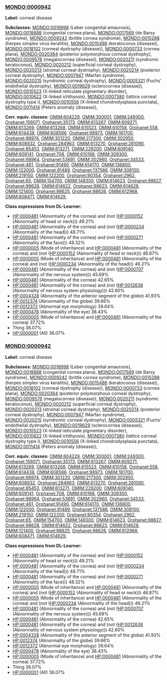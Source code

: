 
### [MONDO:0000942](http://purl.obolibrary.org/obo/MONDO_0000942)
**Label:** corneal disease

**Subclasses:** [MONDO:0018998](http://purl.obolibrary.org/obo/MONDO_0018998) (Leber congenital amaurosis), [MONDO:0018888](http://purl.obolibrary.org/obo/MONDO_0018888) (congenital cornea plana), [MONDO:0017569](http://purl.obolibrary.org/obo/MONDO_0017569) (de Barsy syndrome), [MONDO:0009242](http://purl.obolibrary.org/obo/MONDO_0009242) (brittle cornea syndrome), [MONDO:0015288](http://purl.obolibrary.org/obo/MONDO_0015288) (herpes simplex virus keratitis), [MONDO:0015486](http://purl.obolibrary.org/obo/MONDO_0015486) (keratoconus (disease)), [MONDO:0018102](http://purl.obolibrary.org/obo/MONDO_0018102) (corneal dystrophy (disease)), [MONDO:0000733](http://purl.obolibrary.org/obo/MONDO_0000733) (cornea plana), [MONDO:0020364](http://purl.obolibrary.org/obo/MONDO_0020364) (posterior polymorphous corneal dystrophy), [MONDO:0009576](http://purl.obolibrary.org/obo/MONDO_0009576) (megalocornea (disease)), [MONDO:0020211](http://purl.obolibrary.org/obo/MONDO_0020211) (syndromic keratoconus), [MONDO:0020212](http://purl.obolibrary.org/obo/MONDO_0020212) (superficial corneal dystrophy), [MONDO:0020213](http://purl.obolibrary.org/obo/MONDO_0020213) (stromal corneal dystrophy), [MONDO:0020214](http://purl.obolibrary.org/obo/MONDO_0020214) (posterior corneal dystrophy), [MONDO:0007947](http://purl.obolibrary.org/obo/MONDO_0007947) (Marfan syndrome), [MONDO:0020215](http://purl.obolibrary.org/obo/MONDO_0020215) (syndromic corneal dystrophy), [MONDO:0005321](http://purl.obolibrary.org/obo/MONDO_0005321) (Fuchs' endothelial dystrophy), [MONDO:0019629](http://purl.obolibrary.org/obo/MONDO_0019629) (sclerocornea (disease)), [MONDO:0010523](http://purl.obolibrary.org/obo/MONDO_0010523) (X-linked reticulate pigmentary disorder), [MONDO:0010622](http://purl.obolibrary.org/obo/MONDO_0010622) (X-linked ichthyosis), [MONDO:0007380](http://purl.obolibrary.org/obo/MONDO_0007380) (lattice corneal dystrophy type i), [MONDO:0010556](http://purl.obolibrary.org/obo/MONDO_0010556) (X-linked chondrodysplasia punctata), [MONDO:0011414](http://purl.obolibrary.org/obo/MONDO_0011414) (Peters anomaly (disease)), 

**Corr. equiv. classes:** [OMIM:604229](http://purl.obolibrary.org/obo/OMIM_604229), [OMIM:300001](http://purl.obolibrary.org/obo/OMIM_300001), [OMIM:249300](http://purl.obolibrary.org/obo/OMIM_249300), [Orphanet:156071](http://www.orpha.net/ORDO/Orphanet_156071), [Orphanet:35173](http://www.orpha.net/ORDO/Orphanet_35173), [OMIM:613267](http://purl.obolibrary.org/obo/OMIM_613267), [OMIM:609271](http://purl.obolibrary.org/obo/OMIM_609271), [OMIM:613269](http://purl.obolibrary.org/obo/OMIM_613269), [OMIM:613268](http://purl.obolibrary.org/obo/OMIM_613268), [OMIM:615523](http://purl.obolibrary.org/obo/OMIM_615523), [OMIM:610158](http://purl.obolibrary.org/obo/OMIM_610158), [Orphanet:558](http://www.orpha.net/ORDO/Orphanet_558), [OMIM:614438](http://purl.obolibrary.org/obo/OMIM_614438), [OMIM:608586](http://purl.obolibrary.org/obo/OMIM_608586), [Orphanet:98973](http://www.orpha.net/ORDO/Orphanet_98973), [OMIM:181700](http://purl.obolibrary.org/obo/OMIM_181700), [Orphanet:98974](http://www.orpha.net/ORDO/Orphanet_98974), [OMIM:301220](http://purl.obolibrary.org/obo/OMIM_301220), [OMIM:217300](http://purl.obolibrary.org/obo/OMIM_217300), [OMIM:302950](http://purl.obolibrary.org/obo/OMIM_302950), [OMIM:608932](http://purl.obolibrary.org/obo/OMIM_608932), [Orphanet:284963](http://www.orpha.net/ORDO/Orphanet_284963), [OMIM:613270](http://purl.obolibrary.org/obo/OMIM_613270), [Orphanet:281090](http://www.orpha.net/ORDO/Orphanet_281090), [Orphanet:85453](http://www.orpha.net/ORDO/Orphanet_85453), [OMIM:613271](http://purl.obolibrary.org/obo/OMIM_613271), [OMIM:229200](http://purl.obolibrary.org/obo/OMIM_229200), [OMIM:609140](http://purl.obolibrary.org/obo/OMIM_609140), [OMIM:609141](http://purl.obolibrary.org/obo/OMIM_609141), [Orphanet:708](http://www.orpha.net/ORDO/Orphanet_708), [OMIM:610168](http://purl.obolibrary.org/obo/OMIM_610168), [OMIM:309300](http://purl.obolibrary.org/obo/OMIM_309300), [Orphanet:98964](http://www.orpha.net/ORDO/Orphanet_98964), [Orphanet:53691](http://www.orpha.net/ORDO/Orphanet_53691), [OMIM:302960](http://purl.obolibrary.org/obo/OMIM_302960), [Orphanet:34533](http://www.orpha.net/ORDO/Orphanet_34533), [Orphanet:461](http://www.orpha.net/ORDO/Orphanet_461), [Orphanet:91490](http://www.orpha.net/ORDO/Orphanet_91490), [OMIM:614170](http://purl.obolibrary.org/obo/OMIM_614170), [OMIM:136800](http://purl.obolibrary.org/obo/OMIM_136800), [OMIM:122000](http://purl.obolibrary.org/obo/OMIM_122000), [Orphanet:91489](http://www.orpha.net/ORDO/Orphanet_91489), [Orphanet:137586](http://www.orpha.net/ORDO/Orphanet_137586), [OMIM:308100](http://purl.obolibrary.org/obo/OMIM_308100), [OMIM:219150](http://purl.obolibrary.org/obo/OMIM_219150), [OMIM:122200](http://purl.obolibrary.org/obo/OMIM_122200), [Orphanet:90354](http://www.orpha.net/ORDO/Orphanet_90354), [Orphanet:2962](http://www.orpha.net/ORDO/Orphanet_2962), [Orphanet:65](http://www.orpha.net/ORDO/Orphanet_65), [OMIM:154700](http://purl.obolibrary.org/obo/OMIM_154700), [OMIM:148300](http://purl.obolibrary.org/obo/OMIM_148300), [OMIM:614623](http://purl.obolibrary.org/obo/OMIM_614623), [Orphanet:98627](http://www.orpha.net/ORDO/Orphanet_98627), [Orphanet:98628](http://www.orpha.net/ORDO/Orphanet_98628), [OMIM:614622](http://purl.obolibrary.org/obo/OMIM_614622), [Orphanet:98623](http://www.orpha.net/ORDO/Orphanet_98623), [OMIM:614628](http://purl.obolibrary.org/obo/OMIM_614628), [OMIM:121400](http://purl.obolibrary.org/obo/OMIM_121400), [Orphanet:98625](http://www.orpha.net/ORDO/Orphanet_98625), [Orphanet:98626](http://www.orpha.net/ORDO/Orphanet_98626), [OMIM:612968](http://purl.obolibrary.org/obo/OMIM_612968), [OMIM:608471](http://purl.obolibrary.org/obo/OMIM_608471), [OMIM:614629](http://purl.obolibrary.org/obo/OMIM_614629), 

**Class expressions from DL-Learner:**

- [HP:0000481](http://purl.obolibrary.org/obo/HP_0000481) (Abnormality of the cornea) and (not ([HP:0000152](http://purl.obolibrary.org/obo/HP_0000152) (Abnormality of head or neck))) 49.21%
- [HP:0000481](http://purl.obolibrary.org/obo/HP_0000481) (Abnormality of the cornea) and (not ([HP:0000234](http://purl.obolibrary.org/obo/HP_0000234) (Abnormality of the head))) 48.71%
- [HP:0000481](http://purl.obolibrary.org/obo/HP_0000481) (Abnormality of the cornea) and (not ([HP:0000271](http://purl.obolibrary.org/obo/HP_0000271) (Abnormality of the face))) 48.32%
- [HP:0000005](http://purl.obolibrary.org/obo/HP_0000005) (Mode of inheritance) and [HP:0000481](http://purl.obolibrary.org/obo/HP_0000481) (Abnormality of the cornea) and (not ([HP:0000152](http://purl.obolibrary.org/obo/HP_0000152) (Abnormality of head or neck))) 46.87%
- [HP:0000005](http://purl.obolibrary.org/obo/HP_0000005) (Mode of inheritance) and [HP:0000481](http://purl.obolibrary.org/obo/HP_0000481) (Abnormality of the cornea) and (not ([HP:0000234](http://purl.obolibrary.org/obo/HP_0000234) (Abnormality of the head))) 46.21%
- [HP:0000481](http://purl.obolibrary.org/obo/HP_0000481) (Abnormality of the cornea) and (not ([HP:0000707](http://purl.obolibrary.org/obo/HP_0000707) (Abnormality of the nervous system))) 45.69%
- [HP:0000481](http://purl.obolibrary.org/obo/HP_0000481) (Abnormality of the cornea) 42.65%
- [HP:0000481](http://purl.obolibrary.org/obo/HP_0000481) (Abnormality of the cornea) and (not ([HP:0012638](http://purl.obolibrary.org/obo/HP_0012638) (Abnormality of nervous system physiology))) 42.60%
- [HP:0004328](http://purl.obolibrary.org/obo/HP_0004328) (Abnormality of the anterior segment of the globe) 41.93%
- [HP:0012374](http://purl.obolibrary.org/obo/HP_0012374) (Abnormality of the globe) 39.66%
- [HP:0012372](http://purl.obolibrary.org/obo/HP_0012372) (Abnormal eye morphology) 39.64%
- [HP:0000478](http://purl.obolibrary.org/obo/HP_0000478) (Abnormality of the eye) 38.43%
- [HP:0000005](http://purl.obolibrary.org/obo/HP_0000005) (Mode of inheritance) and [HP:0000481](http://purl.obolibrary.org/obo/HP_0000481) (Abnormality of the cornea) 37.72%
- Thing 36.07%
- [HP:0000001](http://purl.obolibrary.org/obo/HP_0000001) (All) 36.07%



### [MONDO:0000942](http://purl.obolibrary.org/obo/MONDO_0000942)
**Label:** corneal disease

**Subclasses:** [MONDO:0018998](http://purl.obolibrary.org/obo/MONDO_0018998) (Leber congenital amaurosis), [MONDO:0018888](http://purl.obolibrary.org/obo/MONDO_0018888) (congenital cornea plana), [MONDO:0017569](http://purl.obolibrary.org/obo/MONDO_0017569) (de Barsy syndrome), [MONDO:0009242](http://purl.obolibrary.org/obo/MONDO_0009242) (brittle cornea syndrome), [MONDO:0015288](http://purl.obolibrary.org/obo/MONDO_0015288) (herpes simplex virus keratitis), [MONDO:0015486](http://purl.obolibrary.org/obo/MONDO_0015486) (keratoconus (disease)), [MONDO:0018102](http://purl.obolibrary.org/obo/MONDO_0018102) (corneal dystrophy (disease)), [MONDO:0000733](http://purl.obolibrary.org/obo/MONDO_0000733) (cornea plana), [MONDO:0020364](http://purl.obolibrary.org/obo/MONDO_0020364) (posterior polymorphous corneal dystrophy), [MONDO:0009576](http://purl.obolibrary.org/obo/MONDO_0009576) (megalocornea (disease)), [MONDO:0020211](http://purl.obolibrary.org/obo/MONDO_0020211) (syndromic keratoconus), [MONDO:0020212](http://purl.obolibrary.org/obo/MONDO_0020212) (superficial corneal dystrophy), [MONDO:0020213](http://purl.obolibrary.org/obo/MONDO_0020213) (stromal corneal dystrophy), [MONDO:0020214](http://purl.obolibrary.org/obo/MONDO_0020214) (posterior corneal dystrophy), [MONDO:0007947](http://purl.obolibrary.org/obo/MONDO_0007947) (Marfan syndrome), [MONDO:0020215](http://purl.obolibrary.org/obo/MONDO_0020215) (syndromic corneal dystrophy), [MONDO:0005321](http://purl.obolibrary.org/obo/MONDO_0005321) (Fuchs' endothelial dystrophy), [MONDO:0019629](http://purl.obolibrary.org/obo/MONDO_0019629) (sclerocornea (disease)), [MONDO:0010523](http://purl.obolibrary.org/obo/MONDO_0010523) (X-linked reticulate pigmentary disorder), [MONDO:0010622](http://purl.obolibrary.org/obo/MONDO_0010622) (X-linked ichthyosis), [MONDO:0007380](http://purl.obolibrary.org/obo/MONDO_0007380) (lattice corneal dystrophy type i), [MONDO:0010556](http://purl.obolibrary.org/obo/MONDO_0010556) (X-linked chondrodysplasia punctata), [MONDO:0011414](http://purl.obolibrary.org/obo/MONDO_0011414) (Peters anomaly (disease)), 

**Corr. equiv. classes:** [OMIM:604229](http://purl.obolibrary.org/obo/OMIM_604229), [OMIM:300001](http://purl.obolibrary.org/obo/OMIM_300001), [OMIM:249300](http://purl.obolibrary.org/obo/OMIM_249300), [Orphanet:156071](http://www.orpha.net/ORDO/Orphanet_156071), [Orphanet:35173](http://www.orpha.net/ORDO/Orphanet_35173), [OMIM:613267](http://purl.obolibrary.org/obo/OMIM_613267), [OMIM:609271](http://purl.obolibrary.org/obo/OMIM_609271), [OMIM:613269](http://purl.obolibrary.org/obo/OMIM_613269), [OMIM:613268](http://purl.obolibrary.org/obo/OMIM_613268), [OMIM:615523](http://purl.obolibrary.org/obo/OMIM_615523), [OMIM:610158](http://purl.obolibrary.org/obo/OMIM_610158), [Orphanet:558](http://www.orpha.net/ORDO/Orphanet_558), [OMIM:614438](http://purl.obolibrary.org/obo/OMIM_614438), [OMIM:608586](http://purl.obolibrary.org/obo/OMIM_608586), [Orphanet:98973](http://www.orpha.net/ORDO/Orphanet_98973), [OMIM:181700](http://purl.obolibrary.org/obo/OMIM_181700), [Orphanet:98974](http://www.orpha.net/ORDO/Orphanet_98974), [OMIM:301220](http://purl.obolibrary.org/obo/OMIM_301220), [OMIM:217300](http://purl.obolibrary.org/obo/OMIM_217300), [OMIM:302950](http://purl.obolibrary.org/obo/OMIM_302950), [OMIM:608932](http://purl.obolibrary.org/obo/OMIM_608932), [Orphanet:284963](http://www.orpha.net/ORDO/Orphanet_284963), [OMIM:613270](http://purl.obolibrary.org/obo/OMIM_613270), [Orphanet:281090](http://www.orpha.net/ORDO/Orphanet_281090), [Orphanet:85453](http://www.orpha.net/ORDO/Orphanet_85453), [OMIM:613271](http://purl.obolibrary.org/obo/OMIM_613271), [OMIM:229200](http://purl.obolibrary.org/obo/OMIM_229200), [OMIM:609140](http://purl.obolibrary.org/obo/OMIM_609140), [OMIM:609141](http://purl.obolibrary.org/obo/OMIM_609141), [Orphanet:708](http://www.orpha.net/ORDO/Orphanet_708), [OMIM:610168](http://purl.obolibrary.org/obo/OMIM_610168), [OMIM:309300](http://purl.obolibrary.org/obo/OMIM_309300), [Orphanet:98964](http://www.orpha.net/ORDO/Orphanet_98964), [Orphanet:53691](http://www.orpha.net/ORDO/Orphanet_53691), [OMIM:302960](http://purl.obolibrary.org/obo/OMIM_302960), [Orphanet:34533](http://www.orpha.net/ORDO/Orphanet_34533), [Orphanet:461](http://www.orpha.net/ORDO/Orphanet_461), [Orphanet:91490](http://www.orpha.net/ORDO/Orphanet_91490), [OMIM:614170](http://purl.obolibrary.org/obo/OMIM_614170), [OMIM:136800](http://purl.obolibrary.org/obo/OMIM_136800), [OMIM:122000](http://purl.obolibrary.org/obo/OMIM_122000), [Orphanet:91489](http://www.orpha.net/ORDO/Orphanet_91489), [Orphanet:137586](http://www.orpha.net/ORDO/Orphanet_137586), [OMIM:308100](http://purl.obolibrary.org/obo/OMIM_308100), [OMIM:219150](http://purl.obolibrary.org/obo/OMIM_219150), [OMIM:122200](http://purl.obolibrary.org/obo/OMIM_122200), [Orphanet:90354](http://www.orpha.net/ORDO/Orphanet_90354), [Orphanet:2962](http://www.orpha.net/ORDO/Orphanet_2962), [Orphanet:65](http://www.orpha.net/ORDO/Orphanet_65), [OMIM:154700](http://purl.obolibrary.org/obo/OMIM_154700), [OMIM:148300](http://purl.obolibrary.org/obo/OMIM_148300), [OMIM:614623](http://purl.obolibrary.org/obo/OMIM_614623), [Orphanet:98627](http://www.orpha.net/ORDO/Orphanet_98627), [Orphanet:98628](http://www.orpha.net/ORDO/Orphanet_98628), [OMIM:614622](http://purl.obolibrary.org/obo/OMIM_614622), [Orphanet:98623](http://www.orpha.net/ORDO/Orphanet_98623), [OMIM:614628](http://purl.obolibrary.org/obo/OMIM_614628), [OMIM:121400](http://purl.obolibrary.org/obo/OMIM_121400), [Orphanet:98625](http://www.orpha.net/ORDO/Orphanet_98625), [Orphanet:98626](http://www.orpha.net/ORDO/Orphanet_98626), [OMIM:612968](http://purl.obolibrary.org/obo/OMIM_612968), [OMIM:608471](http://purl.obolibrary.org/obo/OMIM_608471), [OMIM:614629](http://purl.obolibrary.org/obo/OMIM_614629), 

**Class expressions from DL-Learner:**

- [HP:0000481](http://purl.obolibrary.org/obo/HP_0000481) (Abnormality of the cornea) and (not ([HP:0000152](http://purl.obolibrary.org/obo/HP_0000152) (Abnormality of head or neck))) 49.21%
- [HP:0000481](http://purl.obolibrary.org/obo/HP_0000481) (Abnormality of the cornea) and (not ([HP:0000234](http://purl.obolibrary.org/obo/HP_0000234) (Abnormality of the head))) 48.71%
- [HP:0000481](http://purl.obolibrary.org/obo/HP_0000481) (Abnormality of the cornea) and (not ([HP:0000271](http://purl.obolibrary.org/obo/HP_0000271) (Abnormality of the face))) 48.32%
- [HP:0000005](http://purl.obolibrary.org/obo/HP_0000005) (Mode of inheritance) and [HP:0000481](http://purl.obolibrary.org/obo/HP_0000481) (Abnormality of the cornea) and (not ([HP:0000152](http://purl.obolibrary.org/obo/HP_0000152) (Abnormality of head or neck))) 46.87%
- [HP:0000005](http://purl.obolibrary.org/obo/HP_0000005) (Mode of inheritance) and [HP:0000481](http://purl.obolibrary.org/obo/HP_0000481) (Abnormality of the cornea) and (not ([HP:0000234](http://purl.obolibrary.org/obo/HP_0000234) (Abnormality of the head))) 46.21%
- [HP:0000481](http://purl.obolibrary.org/obo/HP_0000481) (Abnormality of the cornea) and (not ([HP:0000707](http://purl.obolibrary.org/obo/HP_0000707) (Abnormality of the nervous system))) 45.69%
- [HP:0000481](http://purl.obolibrary.org/obo/HP_0000481) (Abnormality of the cornea) 42.65%
- [HP:0000481](http://purl.obolibrary.org/obo/HP_0000481) (Abnormality of the cornea) and (not ([HP:0012638](http://purl.obolibrary.org/obo/HP_0012638) (Abnormality of nervous system physiology))) 42.60%
- [HP:0004328](http://purl.obolibrary.org/obo/HP_0004328) (Abnormality of the anterior segment of the globe) 41.93%
- [HP:0012374](http://purl.obolibrary.org/obo/HP_0012374) (Abnormality of the globe) 39.66%
- [HP:0012372](http://purl.obolibrary.org/obo/HP_0012372) (Abnormal eye morphology) 39.64%
- [HP:0000478](http://purl.obolibrary.org/obo/HP_0000478) (Abnormality of the eye) 38.43%
- [HP:0000005](http://purl.obolibrary.org/obo/HP_0000005) (Mode of inheritance) and [HP:0000481](http://purl.obolibrary.org/obo/HP_0000481) (Abnormality of the cornea) 37.72%
- Thing 36.07%
- [HP:0000001](http://purl.obolibrary.org/obo/HP_0000001) (All) 36.07%


